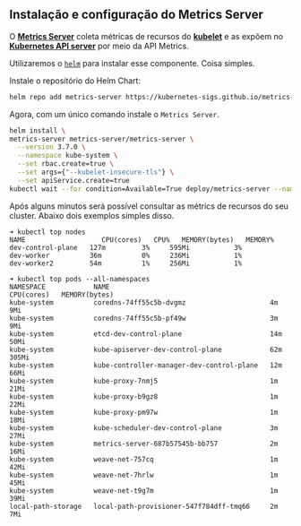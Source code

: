 ## Instalação e configuração do Metrics Server

O [**Metrics Server**](https://github.com/kubernetes-sigs/metrics-server) coleta métricas de recursos do [**kubelet**](https://kubernetes.io/docs/reference/command-line-tools-reference/kubelet/) e as expõem  no [**Kubernetes API server**](https://kubernetes.io/docs/reference/command-line-tools-reference/kube-apiserver/) por meio da API Metrics.

Utilizaremos o [`helm`](https://helm.sh/) para instalar esse componente. Coisa simples.

Instale o repositório do Helm Chart:
```bash
helm repo add metrics-server https://kubernetes-sigs.github.io/metrics-server/
```

Agora, com um único comando instale o `Metrics Server`.
```bash
helm install \
metrics-server metrics-server/metrics-server \
  --version 3.7.0 \
  --namespace kube-system \
  --set rbac.create=true \
  --set args={"--kubelet-insecure-tls"} \
  --set apiService.create=true
kubectl wait --for condition=Available=True deploy/metrics-server --namespace kube-system --timeout -1s
```

Após alguns minutos será possível consultar as métrics de recursos do seu cluster. Abaixo dois exemplos simples disso.

```
➜ kubectl top nodes                                                                       
NAME                   CPU(cores)   CPU%   MEMORY(bytes)   MEMORY%   
dev-control-plane   127m         3%     595Mi           3%        
dev-worker          36m          0%     236Mi           1%        
dev-worker2         54m          1%     256Mi           1%        
```

```
➜ kubectl top pods --all-namespaces            
NAMESPACE            NAME                                        CPU(cores)   MEMORY(bytes)   
kube-system          coredns-74ff55c5b-dvgmz                     4m           9Mi             
kube-system          coredns-74ff55c5b-pf49w                     3m           9Mi             
kube-system          etcd-dev-control-plane                      14m          50Mi            
kube-system          kube-apiserver-dev-control-plane            62m          305Mi           
kube-system          kube-controller-manager-dev-control-plane   12m          66Mi            
kube-system          kube-proxy-7nmj5                            1m           21Mi            
kube-system          kube-proxy-b9gz8                            1m           22Mi            
kube-system          kube-proxy-pm97w                            1m           18Mi            
kube-system          kube-scheduler-dev-control-plane            3m           27Mi            
kube-system          metrics-server-687b57545b-bb757             2m           16Mi            
kube-system          weave-net-757cq                             1m           42Mi            
kube-system          weave-net-7hrlw                             1m           45Mi            
kube-system          weave-net-t9g7m                             1m           39Mi            
local-path-storage   local-path-provisioner-547f784dff-tmq66     2m           7Mi
```